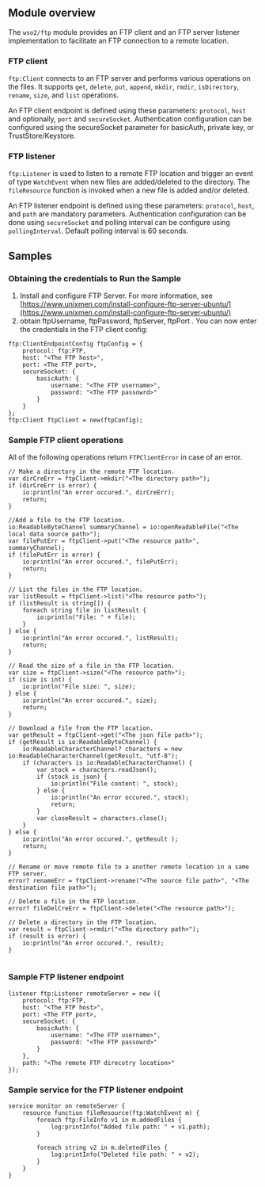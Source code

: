 ## Module overview
The `wso2/ftp` module provides an FTP client and an FTP server listener implementation to facilitate an FTP connection to a remote location. 

### FTP client
`ftp:Client` connects to an FTP server and performs various operations on the files. It supports `get`, `delete`, `put`, `append`, `mkdir`, `rmdir`, `isDirectory`,  `rename`, `size`, and `list` operations.

An FTP client endpoint is defined using these parameters: `protocol`, `host` and optionally, `port` and `secureSocket`.  Authentication configuration can be configured using the secureSocket parameter for basicAuth, private key, or TrustStore/Keystore.

### FTP listener
`ftp:Listener` is used to listen to a remote FTP location and trigger an event of type `WatchEvent` when new files are added/deleted to the directory. The `fileResource` function is invoked when a new file is added and/or deleted.

An FTP listener endpoint is defined using these parameters: `protocol`, `host`, and  `path` are mandatory parameters.  Authentication configuration can be done using `secureSocket` and polling interval can be configure using `pollingInterval`. Default polling interval is 60 seconds.


## Samples

### Obtaining the credentials to Run the Sample

1. Install and configure FTP Server. For more information, see [https://www.unixmen.com/install-configure-ftp-server-ubuntu/](https://www.unixmen.com/install-configure-ftp-server-ubuntu/)
2. obtain ftpUsername, ftpPassword, ftpServer, ftpPort
.
You can now enter the credentials in the FTP client config:

```ballerina
ftp:ClientEndpointConfig ftpConfig = {
    protocol: ftp:FTP,
    host: "<The FTP host>",
    port: <The FTP port>,
    secureSocket: {
        basicAuth: {
            username: "<The FTP username>",
            password: "<The FTP passowrd>"
        }
    }
};
ftp:Client ftpClient = new(ftpConfig);
```
### Sample FTP client operations
All of the following operations return `FTPClientError` in case of an error. 

```ballerina
// Make a directory in the remote FTP location.
var dirCreErr = ftpClient->mkdir("<The directory path>");
if (dirCreErr is error) {
    io:println("An error occured.", dirCreErr);
    return;
}

//Add a file to the FTP location.
io:ReadableByteChannel summaryChannel = io:openReadableFile("<The local data source path>");
var filePutErr = ftpClient->put("<The resource path>", summaryChannel);    
if (filePutErr is error) {
    io:println("An error occured.", filePutErr);
    return;
}

// List the files in the FTP location.
var listResult = ftpClient->list("<The resource path>");
if (listResult is string[]) {
    foreach string file in listResult {
        io:println("File: " + file);
    }
} else {
    io:println("An error occured.", listResult);
    return;
}

// Read the size of a file in the FTP location.
var size = ftpClient->size("<The resource path>");
if (size is int) {
    io:println("File size: ", size);
} else {
    io:println("An error occured.", size);
    return;
}

// Download a file from the FTP location.
var getResult = ftpClient->get("<The json file path>");
if (getResult is io:ReadableByteChannel) {
    io:ReadableCharacterChannel? characters = new io:ReadableCharacterChannel(getResult, "utf-8");
    if (characters is io:ReadableCharacterChannel) {
        var stock = characters.readJson();
        if (stock is json) {
            io:println("File content: ", stock);
        } else {
            io:println("An error occured.", stock);
            return;
        }
        var closeResult = characters.close();
    }
} else {
    io:println("An error occured.", getResult );
    return;
}

// Rename or move remote file to a another remote location in a same FTP server.
error? renameErr = ftpClient->rename("<The source file path>", "<The destination file path>");

// Delete a file in the FTP location.
error? fileDelCreErr = ftpClient->delete("<The resource path>");

// Delete a directory in the FTP location.
var result = ftpClient->rmdir("<The directory path>");
if (result is error) {
    io:println("An error occured.", result); 
}
   
```
### Sample FTP listener endpoint
```ballerina
listener ftp:Listener remoteServer = new ({
    protocol: ftp:FTP,
    host: "<The FTP host>",
    port: <The FTP port>,
    secureSocket: {
        basicAuth: {
            username: "<The FTP username>",
            password: "<The FTP passowrd>"
        }
    },
    path: "<The remote FTP direcotry location>"
});
```
### Sample service for the FTP listener endpoint
```ballerina
service monitor on remoteServer {
    resource function fileResource(ftp:WatchEvent m) {
        foreach ftp:FileInfo v1 in m.addedFiles {
            log:printInfo("Added file path: " + v1.path);
        }
        
        foreach string v2 in m.deletedFiles {
            log:printInfo("Deleted file path: " + v2);
        }
    }
}
```
